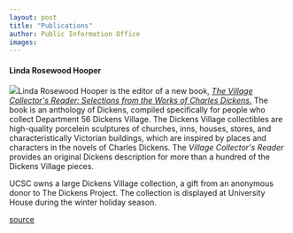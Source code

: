 ```yaml
---
layout: post
title: "Publications"
author: Public Information Office
images:
---
```


#### Linda Rosewood Hooper

![][1]Linda Rosewood Hooper is the editor of a new book, [_The Village Collector's Reader: Selections from the Works of Charles Dickens_.][2] The book is an anthology of Dickens, compiled specifically for people who collect Department 56 Dickens Village. The Dickens Village collectibles are high-quality porcelein sculptures of churches, inns, houses, stores, and characteristically Victorian buildings, which are inspired by places and characters in the novels of Charles Dickens. The _Village Collector's Reader_ provides an original Dickens description for more than a hundred of the Dickens Village pieces.

UCSC owns a large Dickens Village collection, a gift from an anonymous donor to The Dickens Project. The collection is displayed at University House during the winter holiday season.   
  

[1]: ../art/hooper_cover.150.jpg
[2]: http://home.earthlink.net/~lindarosewood

[source](http://www1.ucsc.edu/currents/00-01/03-12/publications.html "Permalink to publications")
